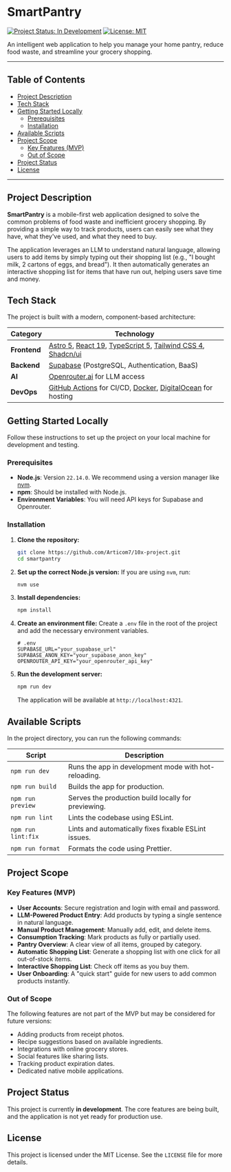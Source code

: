 # SmartPantry

[![Project Status: In Development](https://img.shields.io/badge/status-in_development-yellowgreen.svg)](https://github.com/user/repo)
[![License: MIT](https://img.shields.io/badge/License-MIT-blue.svg)](https://opensource.org/licenses/MIT)

An intelligent web application to help you manage your home pantry, reduce food waste, and streamline your grocery shopping.

---

## Table of Contents

- [Project Description](#project-description)
- [Tech Stack](#tech-stack)
- [Getting Started Locally](#getting-started-locally)
  - [Prerequisites](#prerequisites)
  - [Installation](#installation)
- [Available Scripts](#available-scripts)
- [Project Scope](#project-scope)
  - [Key Features (MVP)](#key-features-mvp)
  - [Out of Scope](#out-of-scope)
- [Project Status](#project-status)
- [License](#license)

---

## Project Description

**SmartPantry** is a mobile-first web application designed to solve the common problems of food waste and inefficient grocery shopping. By providing a simple way to track products, users can easily see what they have, what they've used, and what they need to buy.

The application leverages an LLM to understand natural language, allowing users to add items by simply typing out their shopping list (e.g., "I bought milk, 2 cartons of eggs, and bread"). It then automatically generates an interactive shopping list for items that have run out, helping users save time and money.

## Tech Stack

The project is built with a modern, component-based architecture:

| Category      | Technology                                                                                                  |
| ------------- | ----------------------------------------------------------------------------------------------------------- |
| **Frontend**  | [Astro 5](https://astro.build/), [React 19](https://react.dev/), [TypeScript 5](https://www.typescriptlang.org/), [Tailwind CSS 4](https://tailwindcss.com/), [Shadcn/ui](https://ui.shadcn.com/) |
| **Backend**   | [Supabase](https://supabase.com/) (PostgreSQL, Authentication, BaaS)                                        |
| **AI**        | [Openrouter.ai](https://openrouter.ai/) for LLM access                                                      |
| **DevOps**    | [GitHub Actions](https://github.com/features/actions) for CI/CD, [Docker](https://www.docker.com/), [DigitalOcean](https://www.digitalocean.com/) for hosting           |

## Getting Started Locally

Follow these instructions to set up the project on your local machine for development and testing.

### Prerequisites

- **Node.js**: Version `22.14.0`. We recommend using a version manager like [nvm](https://github.com/nvm-sh/nvm).
- **npm**: Should be installed with Node.js.
- **Environment Variables**: You will need API keys for Supabase and Openrouter.

### Installation

1.  **Clone the repository:**
    ```sh
    git clone https://github.com/Articom7/10x-project.git
    cd smartpantry
    ```

2.  **Set up the correct Node.js version:**
    If you are using `nvm`, run:
    ```sh
    nvm use
    ```

3.  **Install dependencies:**
    ```sh
    npm install
    ```

4.  **Create an environment file:**
    Create a `.env` file in the root of the project and add the necessary environment variables.
    ```env
    # .env
    SUPABASE_URL="your_supabase_url"
    SUPABASE_ANON_KEY="your_supabase_anon_key"
    OPENROUTER_API_KEY="your_openrouter_api_key"
    ```

5.  **Run the development server:**
    ```sh
    npm run dev
    ```
    The application will be available at `http://localhost:4321`.

## Available Scripts

In the project directory, you can run the following commands:

| Script           | Description                                                |
| ---------------- | ---------------------------------------------------------- |
| `npm run dev`    | Runs the app in development mode with hot-reloading.       |
| `npm run build`  | Builds the app for production.                             |
| `npm run preview`| Serves the production build locally for previewing.        |
| `npm run lint`   | Lints the codebase using ESLint.                           |
| `npm run lint:fix` | Lints and automatically fixes fixable ESLint issues.     |
| `npm run format` | Formats the code using Prettier.                           |

## Project Scope

### Key Features (MVP)

- **User Accounts**: Secure registration and login with email and password.
- **LLM-Powered Product Entry**: Add products by typing a single sentence in natural language.
- **Manual Product Management**: Manually add, edit, and delete items.
- **Consumption Tracking**: Mark products as fully or partially used.
- **Pantry Overview**: A clear view of all items, grouped by category.
- **Automatic Shopping List**: Generate a shopping list with one click for all out-of-stock items.
- **Interactive Shopping List**: Check off items as you buy them.
- **User Onboarding**: A "quick start" guide for new users to add common products instantly.

### Out of Scope

The following features are not part of the MVP but may be considered for future versions:
- Adding products from receipt photos.
- Recipe suggestions based on available ingredients.
- Integrations with online grocery stores.
- Social features like sharing lists.
- Tracking product expiration dates.
- Dedicated native mobile applications.

## Project Status

This project is currently **in development**. The core features are being built, and the application is not yet ready for production use.

## License

This project is licensed under the MIT License. See the `LICENSE` file for more details.
